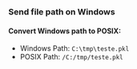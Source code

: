 ### Send file path on Windows

#### Convert Windows path to POSIX:

- Windows Path: `C:\tmp\teste.pkl`
- POSIX Path: `/C:/tmp/teste.pkl`
